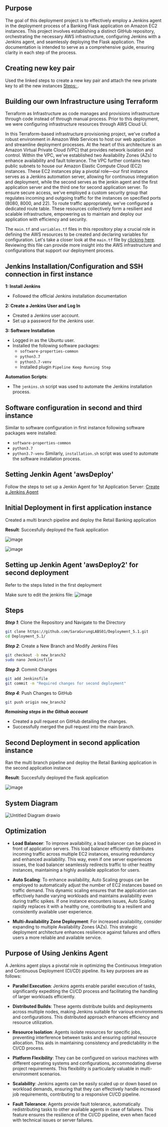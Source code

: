 ## Purpose

The goal of this deployment project is to effectively employ a Jenkins agent in the deployment process of a Banking Flask application on Amazon EC2 instances. This project involves establishing a distinct GitHub repository, orchestrating the necessary AWS infrastructure, configuring Jenkins with a Jenkins agent, and seamlessly deploying the Flask application. The documentation is intended to serve as a comprehensive guide, ensuring clarity in each step of the process.


## Creating new key pair

Used the linked steps to create a new key pair and attach the new private key to all the new instances
[Steps: ](https://github.com/SaraGurungLABS01/Others.git/Key_Pair.md).

## Building our own Infrastructure using Terraform

Terraform as Infrastructure as code manages and provisions infrastructure through code instead of through manual process. Prior to this deployment, we were configuring infrastructure resources through AWS Cloud UI.

In this Terraform-based infrastructure provisioning project, we've crafted a robust environment in Amazon Web Services to host our web application and streamline deployment processes. At the heart of this architecture is an Amazon Virtual Private Cloud (VPC) that provides network isolation and control. Within the VPC, we've established two Availability Zones (AZs) to enhance availability and fault tolerance. The VPC further contains two public subnets to house our Amazon Elastic Compute Cloud (EC2) instances. These EC2 instances play a pivotal role—our first instance serves as a Jenkins automation server, allowing for continuous integration and deployment, while the second serves as the jenkin agent and the first  application server and the third one for second application server. To ensure secure access, we've employed a custom security group that regulates incoming and outgoing traffic for the instances on specified ports (8080, 8000, and 22). To route traffic appropriately, we've configured a dedicated route table. These resources collectively form a resilient and scalable infrastructure, empowering us to maintain and deploy our application with efficiency and security.

The `main.tf` and `variables.tf` files in this repository play a crucial role in defining the AWS resources to be created and declaring variables for configuration. Let's take a closer look at the `main.tf` file by [clicking here](https://github.com/SaraGurungLABS01/Deployment_5.1.git/main.tf). Reviewing this file can provide more insight into the AWS infrastructure and configurations that support our deployment process.

## Jenkins Installation/Configuration and SSH connection in first instance

**1: Install Jenkins**
- Followed the official Jenkins installation documentation 

**2: Create a Jenkins User and Log In**
- Created a Jenkins user account.
- Set up a password for the Jenkins user.

**3: Software Installation**
- Logged in as the Ubuntu user.
- Installed the following software packages:
   - `software-properties-common`
   - `python3.7`
   - `python3.7-venv`
   - Installed plugin `Pipeline Keep Running Step`

**Automation Scripts**:

- The `jenkins.sh` script was used to automate the Jenkins installation process.

## Software configuration in second and third instance
Similar to software configuration in first instance following software packages were installed:
   - `software-properties-common`
   - `python3.7`
   - `python3.7-venv`
Similarly, `installation.sh` script was used to automate the software installation process.

## Setting Jenkin Agent 'awsDeploy'

Follow the steps to set up a Jenkin Agent for 1st Application Server: [Create a Jenkins Agent](https://scribehow.com/shared/Step-by-step_Guide_Creating_an_Agent_in_Jenkins__xeyUT01pSAiWXC3qN42q5w)

## Initial Deployment in first application instance

Created a multi branch pipeline and deploy the Retail Banking application

**Result**: Succesfully deployed the flask application

![image](https://github.com/SaraGurungLABS01/Deployment_5.1/assets/140760966/9f25829a-18e1-4452-bab9-b034e7414fff)

![image](https://github.com/SaraGurungLABS01/Deployment_5.1/assets/140760966/0a92df82-08f8-4acd-8b4b-8129b71c6237)

## Setting up Jenkin Agent 'awsDeploy2' for second deployment

Refer to the steps listed in the first deployment

Make sure to edit the jenkins file: 
![image](https://github.com/SaraGurungLABS01/Deployment_5.1/assets/140760966/b719f6a2-bba4-45b0-8101-38b0dded3d98)

## Steps

***Step 1***: Clone the Repository and Navigate to the Directory
```bash
git clone https://github.com/SaraGurungLABS01/Deployment_5.1.git
cd Deployment_5.1/
```
***Step 2***:  Create a New Branch and Modify Jenkins Files
```bash
git checkout -b new_branch2
sudo nano Jenkinsfile
```
***Step 3***: Commit Changes
```bash
git add Jenkinsfile
git commit -m "Required changes for second deployment"
```
***Step 4***: Push Changes to GitHub
```bash
git push origin new_branch2
```
***Remaining steps in the Github account***
- Created a pull request on GitHub detailing the changes.
- Successfully merged the pull request into the main branch.



## Second Deployment in second application instance

Ran the multi branch pipeline and deploy the Retail Banking application in the second application instance

**Result**: Succesfully deployed the flask application

![image](https://github.com/SaraGurungLABS01/Deployment_5.1/assets/140760966/951dd709-77f7-44a2-99f6-a2e419e139af)


## System Diagram

![Untitled Diagram drawio](https://github.com/SaraGurungLABS01/Deployment_5.1/assets/140760966/78634693-cd7e-4a02-a0c2-032ddc13d1b4)



## Optimization

- **Load Balancer**: To improve availability, a load balancer can be placed in front of application servers. This load balancer efficiently distributes incoming traffic across multiple EC2 instances, ensuring redundancy and enhanced availability. This way, even if one server experiences issues, the load balancer seamlessly redirects traffic to other healthy instances, maintaining a highly available application for users.

- **Auto Scaling**: To enhance availability, Auto Scaling groups can be employed to automatically adjust the number of EC2 instances based on traffic demand. This dynamic scaling ensures that the application can effectively handle varying workloads and maintains availability even during traffic spikes. If one instance encounters issues, Auto Scaling rapidly replaces it with a healthy one, contributing to a resilient and consistently available user experience.

- **Multi-Availability Zone Deployment**: For increased availability, consider expanding to multiple Availability Zones (AZs). This strategic deployment architecture enhances resilience against failures and offers users a more reliable and available service.

## Purpose of Using Jenkins Agent

A Jenkins agent plays a pivotal role in optimizing the Continuous Integration and Continuous Deployment (CI/CD) pipeline. Its key purposes are as follows:

- **Parallel Execution**: Jenkins agents enable parallel execution of tasks, significantly expediting the CI/CD process and facilitating the handling of larger workloads efficiently.

- **Distributed Builds**: These agents distribute builds and deployments across multiple nodes, making Jenkins suitable for various environments and configurations. This distributed approach enhances efficiency and resource utilization.

- **Resource Isolation**: Agents isolate resources for specific jobs, preventing interference between tasks and ensuring optimal resource allocation. This aids in maintaining consistency and predictability in the CI/CD process.

- **Platform Flexibility**: They can be configured on various machines with different operating systems and configurations, accommodating diverse project requirements. This flexibility is particularly valuable in multi-environment scenarios.

- **Scalability**: Jenkins agents can be easily scaled up or down based on workload demands, ensuring that they can effectively handle increased job requirements, contributing to a responsive CI/CD pipeline.

- **Fault Tolerance**: Agents provide fault tolerance, automatically redistributing tasks to other available agents in case of failures. This feature ensures the resilience of the CI/CD pipeline, even when faced with technical issues or server failures.

















